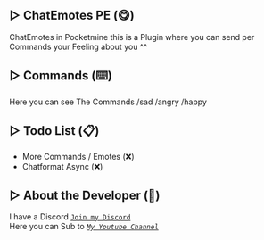 ## ▷ ChatEmotes PE (😋)
ChatEmotes in Pocketmine
this is a Plugin where you can send per Commands your Feeling about you ^^

## ▷ Commands (⌨️)
 Here you can see The Commands
 /sad
 /angry
 /happy

## ▷ Todo List (📋)
- More Commands / Emotes (❌)
- Chatformat Async (❌)

## ▷ About the Developer (🤖)
I have a Discord [``Join my Discord``](https://red.serverfarmer.at/discord "Join overhere ^^")<br>
Here you can Sub to [*``My Youtube Channel``*](https://red.serverfarmer.at/youtube "Sub to Me ^^")

